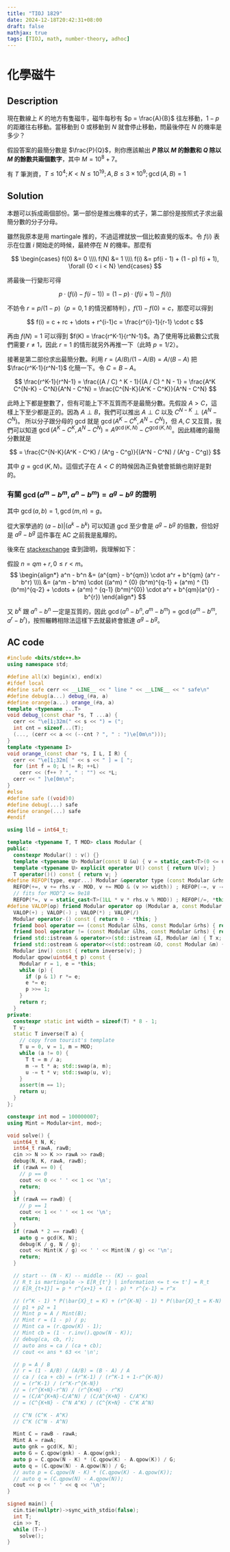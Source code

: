 ```yaml
---
title: "TIOJ 1829"
date: 2024-12-18T20:42:31+08:00
draft: false
mathjax: true
tags: [TIOJ, math, number-theory, adhoc]
---
```


# 化學磁牛

## Description
現在數線上 $K$ 的地方有隻磁牛，磁牛每秒有 $p = \frac{A}{B}$ 往左移動，$1-p$ 的距離往右移動。當移動到 $0$ 或移動到 $N$ 就會停止移動，問最後停在 $N$ 的機率是多少？

假設答案的最簡分數是 $\frac{P}{Q}$，則你應該輸出 **$P$ 除以 $M$ 的餘數和 $Q$ 除以 $M$ 的餘數共兩個數字**，其中 $M = 10 ^ 8 + 7$。

有 $T$ 筆測資，$T\leq 10^ 4; K<N\leq 10^ {19}; A, B\leq 3\times 10^ 9;\gcd(A,B)=1$

## Solution
本題可以拆成兩個部份。第一部份是推出機率的式子，第二部份是按照式子求出最簡分數的分子分母。

雖然我原本是用 martingale 推的，不過這裡就放一個比較直覺的版本。令 $f(i)$ 表示在位置 $i$ 開始走的時候，最終停在 $N$ 的機率。那麼有

$$
\begin{cases}
f(0) &= 0 \\\\
f(N) &= 1 \\\\
f(i) &= pf(i - 1) + (1 - p) f(i + 1), \forall {0 < i < N}
\end{cases}
$$

將最後一行變形可得

$$
p \cdot \left( f(i) - f(i - 1) \right) = (1 - p)\cdot \left( f(i + 1) - f(i) \right)
$$

不妨令 $r = p/(1 - p)$（$p=0,1$ 的情況都特判），$f(1) - f(0) = c$，那麼可以得到

$$
f(i) = c + rc + \dots + r^{i-1}c = \frac{r^{i}-1}{r-1} \cdot c
$$

再由 $f(N)=1$ 可以得到 $f(K) = \frac{r^K-1}{r^N-1}$。為了使用等比級數公式我們需要 $r\neq 1$，因此 $r=1$ 的情形就另外再推一下（此時 $p=1/2$）。

接著是第二部份求出最簡分數。利用 $r = (A/B) / (1 - A/B) = A / (B - A)$ 把 $\frac{r^K-1}{r^N-1}$ 化簡一下。令 $C = B - A$。

$$
\frac{r^K-1}{r^N-1}
= \frac{(A / C) ^ K - 1}{(A / C) ^ N - 1}
= \frac{A^K C^{N-K} - C^N}{A^N - C^N}
= \frac{C^{N-K}(A^K - C^K)}{A^N - C^N}
$$

此時上下都是整數了，但有可能上下不互質而不是最簡分數。先假設 $A > C$，這樣上下至少都是正的。因為 $A \perp B$，我們可以推出 $A \perp C$ 以及 $C^{N-K} \perp (A^N-C^N)$。
所以分子跟分母的 gcd 就是 $\gcd(A^K-C^K, A^N-C^N)$，但 $A, C$ 又互質，我們可以知道 $\gcd(A^K-C^K, A^N-C^N) = A^{\gcd(K,N)} - C^{\gcd(K,N)}$。因此精確的最簡分數就是

$$
= \frac{C^{N-K}(A^K - C^K) / (A^g - C^g)}{(A^N - C^N) / (A^g - C^g)}
$$

其中 $g = \gcd(K,N)$。這個式子在 $A < C$ 的時候因為正負號會抵銷也剛好是對的。

### 有關 $\gcd(a^m - b^m, a^n - b^m) = a^g - b^g$ 的證明
其中 $\gcd(a, b) = 1, \gcd(m, n) = g$。

從大家學過的 $(a - b) | (a^k - b^k)$ 可以知道 gcd 至少會是 $a^g - b^g$ 的倍數，但恰好是 $a^g - b^g$ 這件事在 AC 之前我是亂矇的。

後來在 [stackexchange](https://math.stackexchange.com/questions/262130/how-to-prove-gcdam-bm-an-bn-a-gcdm-n-b-gcdm-n) 查到證明，我理解如下：

假設 $n = qm + r, 0 \leq r < m$。
$$
\begin{align*}
a^n - b^n
&= (a^{qm} - b^{qm}) \cdot a^r + b^{qm} (a^r - b^r) \\\\
&= (a^m - b^m) \cdot ((a^m) ^ {0} (b^m)^{q-1} + (a^m) ^ {1} (b^m)^{q-2} + \cdots + (a^m) ^ {q-1} (b^m)^{0}) \cdot a^r +
b^{qm}(a^{r} - b^{r})
\end{align*}
$$

又 $b^k$ 跟 $a^n-b^n$ 一定是互質的，因此 $\gcd(a^n - b^n, a^m - b^m) = \gcd(a^m - b^m, a^{r} - b^{r})$，按照輾轉相除法這樣下去就最終會抵達 $a^g - b^g$。


## AC code

```cpp
#include <bits/stdc++.h>
using namespace std;

#define all(x) begin(x), end(x)
#ifdef local
#define safe cerr << __LINE__ << " line " << __LINE__ << " safe\n"
#define debug(a...) debug_(#a, a)
#define orange(a...) orange_(#a, a)
template <typename ...T>
void debug_(const char *s, T ...a) {
  cerr << "\e[1;32m(" << s << ") = (";
  int cnt = sizeof...(T);
  (..., (cerr << a << (--cnt ? ", " : ")\e[0m\n")));
}
template <typename I>
void orange_(const char *s, I L, I R) {
  cerr << "\e[1;32m[ " << s << " ] = [ ";
  for (int f = 0; L != R; ++L)
    cerr << (f++ ? ", " : "") << *L;
  cerr << " ]\e[0m\n";
}
#else
#define safe ((void)0)
#define debug(...) safe
#define orange(...) safe
#endif

using lld = int64_t;

template <typename T, T MOD> class Modular {
public:
  constexpr Modular() : v() {}
  template <typename U> Modular(const U &u) { v = static_cast<T>(0 <= u && u < MOD ? u : (u%MOD+MOD)%MOD); }
  template <typename U> explicit operator U() const { return U(v); }
  T operator()() const { return v; }
#define REFOP(type, expr...) Modular &operator type (const Modular &rhs) { return expr, *this; }
  REFOP(+=, v += rhs.v - MOD, v += MOD & (v >> width)) ; REFOP(-=, v -= rhs.v, v += MOD & (v >> width))
  // fits for MOD^2 <= 9e18
  REFOP(*=, v = static_cast<T>(1LL * v * rhs.v % MOD)) ; REFOP(/=, *this *= inverse(rhs.v))
#define VALOP(op) friend Modular operator op (Modular a, const Modular &b) { return a op##= b; }
  VALOP(+) ; VALOP(-) ; VALOP(*) ; VALOP(/)
  Modular operator-() const { return 0 - *this; }
  friend bool operator == (const Modular &lhs, const Modular &rhs) { return lhs.v == rhs.v; }
  friend bool operator != (const Modular &lhs, const Modular &rhs) { return lhs.v != rhs.v; }
  friend std::istream & operator>>(std::istream &I, Modular &m) { T x; I >> x, m = x; return I; }
  friend std::ostream & operator<<(std::ostream &O, const Modular &m) { return O << m.v; }
  Modular inv() const { return inverse(v); }
  Modular qpow(uint64_t p) const {
    Modular r = 1, e = *this;
    while (p) {
      if (p & 1) r *= e;
      e *= e;
      p >>= 1;
    }
    return r;
  }
private:
  constexpr static int width = sizeof(T) * 8 - 1;
  T v;
  static T inverse(T a) {
    // copy from tourist's template
    T u = 0, v = 1, m = MOD;
    while (a != 0) {
      T t = m / a;
      m -= t * a; std::swap(a, m);
      u -= t * v; std::swap(u, v);
    }
    assert(m == 1);
    return u;
  }
};

constexpr int mod = 100000007;
using Mint = Modular<int, mod>;

void solve() {
  uint64_t N, K;
  int64_t rawA, rawB;
  cin >> N >> K >> rawA >> rawB;
  debug(N, K, rawA, rawB);
  if (rawA == 0) {
    // p == 0
    cout << 0 << ' ' << 1 << '\n';
    return;
  }
  if (rawA == rawB) {
    // p == 1
    cout << 1 << ' ' << 1 << '\n';
    return;
  }
  if (rawA * 2 == rawB) {
    auto g = gcd(K, N);
    debug(K / g, N / g);
    cout << Mint(K / g) << ' ' << Mint(N / g) << '\n';
    return;
  }

  // start -- (N - K) -- middle -- (K) -- goal
  // R_t is martingale -> E[R_{t'} | information <= t <= t'] = R_t
  // E[R_{t+1}] = p * r^{x+1} + (1 - p) * r^{x-1} = r^x

  // (r^K - 1) * P(\bar{X}_t = K) + (r^{K-N} - 1) * P(\bar{X}_t = K-N) = 0
  // p1 + p2 = 1
  // Mint p = A / Mint(B);
  // Mint r = (1 - p) / p;
  // Mint ca = (r.qpow(K) - 1);
  // Mint cb = (1 - r.inv().qpow(N - K));
  // debug(ca, cb, r);
  // auto ans = ca / (ca + cb);
  // cout << ans * 63 << '\n';

  // p = A / B
  // r = (1 - A/B) / (A/B) = (B - A) / A
  // ca / (ca + cb) = (r^K-1) / (r^K-1 + 1-r^{K-N})
  // = (r^K-1) / (r^K-r^{K-N})
  // = (r^{K+N}-r^N) / (r^{K+N} - r^K)
  // = (C/A^{K+N}-C/A^N) / (C/A^{K+N} - C/A^K)
  // = (C^{K+N} - C^N A^K) / (C^{K+N} - C^K A^N)

  // C^N (C^K - A^K)
  // C^K (C^N - A^N)

  Mint C = rawB - rawA;
  Mint A = rawA;
  auto gnk = gcd(K, N);
  auto G = C.qpow(gnk) - A.qpow(gnk);
  auto p = C.qpow(N - K) * (C.qpow(K) - A.qpow(K)) / G;
  auto q = (C.qpow(N) - A.qpow(N)) / G;
  // auto p = C.qpow(N - K) * (C.qpow(K) - A.qpow(K));
  // auto q = (C.qpow(N) - A.qpow(N));
  cout << p << ' ' << q << '\n';
}

signed main() {
  cin.tie(nullptr)->sync_with_stdio(false);
  int T;
  cin >> T;
  while (T--)
    solve();
}
```
